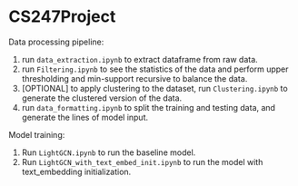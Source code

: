# CS247Project

Data processing pipeline: 
1. run `data_extraction.ipynb` to extract dataframe from raw data. 
2. run `Filtering.ipynb` to see the statistics of the data and perform upper thresholding and min-support recursive to balance the data. 
3. [OPTIONAL] to apply clustering to the dataset, run `Clustering.ipynb` to generate the clustered version of the data. 
4. run `data_formatting.ipynb` to split the training and testing data, and generate the lines of model input. 


Model training: 
1. Run `LightGCN.ipynb` to run the baseline model. 
2. Run `LightGCN_with_text_embed_init.ipynb` to run the model with text_embedding initialization. 
